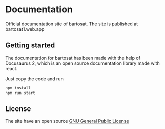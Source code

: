 # Documentation
Official documentation site of bartosat.
The site is published at bartosat1.web.app
## Getting started
The documentation for bartosat has been made with the help of Docusaurus 2, which is an open source documentation library made with react.

Just copy the code and run
```bash
npm install
npm run start
```
## License
The site have an open source [GNU General Public License](https://www.gnu.org/licenses/gpl-3.0-standalone.html)
